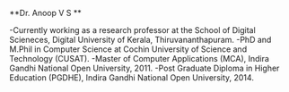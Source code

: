 **Dr. Anoop V S **

-Currently working as a research professor at the School of Digital Scieneces, Digital University of Kerala, Thiruvananthapuram.
-PhD and M.Phil in Computer Science at Cochin University of Science and Technology (CUSAT).
-Master of Computer Applications (MCA), Indira Gandhi National Open University, 2011.
-Post Graduate Diploma in Higher Education (PGDHE), Indira Gandhi National Open University, 2014.
